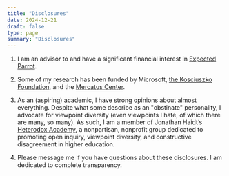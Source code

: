 ```yaml
---
title: "Disclosures"
date: 2024-12-21
draft: false
type: page
summary: "Disclosures"
---
```


1. I am an advisor to and have a significant financial interest in [Expected Parrot](https://www.expectedparrot.com/).

2. Some of my research has been funded by Microsoft, [the Kosciuszko Foundation](https://thekf.org/), and the [Mercatus Center](https://www.mercatus.org/).

3. As an (aspiring) academic, I have strong opinions about almost everything. Despite what some describe as an "obstinate" personality, I advocate for viewpoint diversity (even viewpoints I hate, of which there are many, so many). As such, I am a member of Jonathan Haidt’s [Heterodox Academy](https://heterodoxacademy.org), a nonpartisan, nonprofit group dedicated to promoting open inquiry, viewpoint diversity, and constructive disagreement in higher education.
   
4. Please message me if you have questions about these disclosures. I am dedicated to complete transparency.
